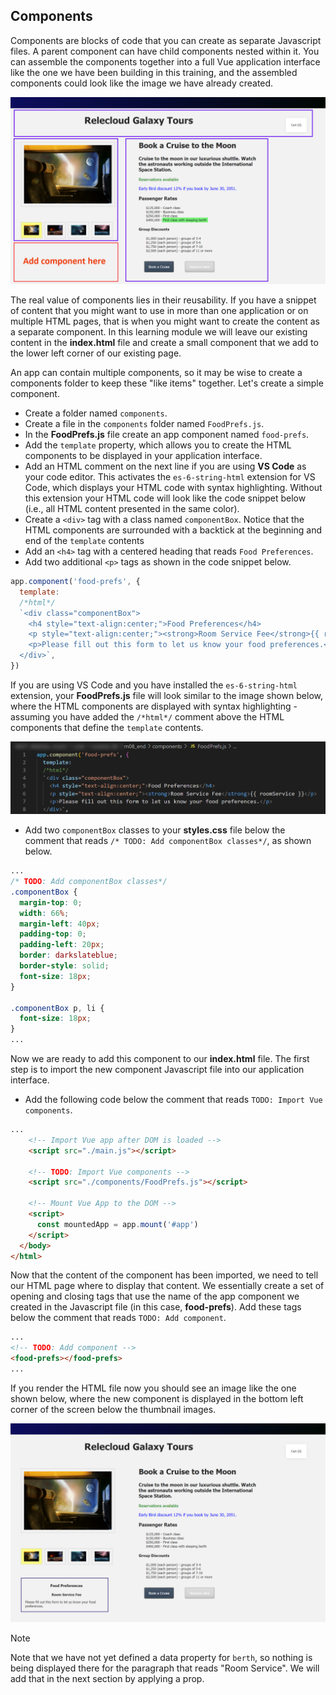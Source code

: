 ## Components

Components are blocks of code that you can create as separate Javascript files. A parent component can have child components nested within it. You can assemble the components together into a full Vue application interface like the one we have been building in this training, and the assembled components could look like the image we have already created.

![Screenshot showing the HTML page with the main product image on the left and 4 thumbnail images below it. Product name and description are displayed on the right. Below this are unordered lists for Passenger Rates and Group Discounts. At the bottom are two buttons labeled "Book a Cruise" and "Remove Item". The "Remove Item" button is currently disabled because there are 0 items in the cart.](../media/m08-components.png)

The real value of components lies in their reusability. If you have a snippet of content that you might want to use in more than one application or on multiple HTML pages, that is when you might want to create the content as a separate component. In this learning module we will leave our existing content in the **index.html** file and create a small component that we add to the lower left corner of our existing page.

An app can contain multiple components, so it may be wise to create a components folder to keep these "like items" together. Let's create a simple component.
- Create a folder named `components`.
- Create a file in the `components` folder named `FoodPrefs.js`.
- In the **FoodPrefs.js** file create an app component named `food-prefs`.
- Add the `template` property, which allows you to create the HTML components to be displayed in your application interface.
- Add an HTML comment on the next line if you are using **VS Code** as your code editor. This activates the `es-6-string-html` extension for VS Code, which displays your HTML code with syntax highlighting. Without this extension your HTML code will look like the code snippet below (i.e., all HTML content presented in the same color).
- Create a `<div>` tag with a class named `componentBox`. Notice that the HTML components are surrounded with a backtick at the beginning and end of the `template` contents
- Add an `<h4>` tag with a centered heading that reads `Food Preferences`.
- Add two additional `<p>` tags as shown in the code snippet below.

```javascript
app.component('food-prefs', {
  template: 
  /*html*/
  `<div class="componentBox">
    <h4 style="text-align:center;">Food Preferences</h4>
    <p style="text-align:center;"><strong>Room Service Fee</strong>{{ roomService }}</p>
    <p>Please fill out this form to let us know your food preferences.</p>
  </div>`,
})
```

If you are using VS Code and you have installed the `es-6-string-html` extension, your **FoodPrefs.js** file will look similar to the image shown below, where the HTML components are displayed with syntax highlighting - assuming you have added the `/*html*/` comment above the HTML components that define the `template` contents.

![Screenshot showing contents of the FoodPrefs.js file located in the components folder. The HTML elements under the /*html*/ comment are color-coded with HTML syntax highlighting](../media/m08-es-6-string-html.png)

- Add two `componentBox` classes to your **styles.css** file below the comment that reads `/* TODO: Add componentBox classes*/`, as shown below.

```css
...
/* TODO: Add componentBox classes*/
.componentBox {
  margin-top: 0;
  width: 66%;
  margin-left: 40px;
  padding-top: 0;
  padding-left: 20px;
  border: darkslateblue;
  border-style: solid;
  font-size: 18px;
}

.componentBox p, li {
  font-size: 18px;
}
...
```

Now we are ready to add this component to our **index.html** file. The first step is to import the new component Javascript file into our application interface.
- Add the following code below the comment that reads `TODO: Import Vue components`.

```html
...
    <!-- Import Vue app after DOM is loaded -->
    <script src="./main.js"></script>

    <!-- TODO: Import Vue components -->
    <script src="./components/FoodPrefs.js"></script>

    <!-- Mount Vue App to the DOM -->
    <script>
      const mountedApp = app.mount('#app')
    </script>
  </body>
</html>
```

Now that the content of the component has been imported, we need to tell our HTML page where to display that content. We essentially create a set of opening and closing tags that use the name of the app component we created in the Javascript file (in this case, **food-prefs**). Add these tags below the comment that reads `TODO: Add component`.

```html
...
<!-- TODO: Add component -->
<food-prefs></food-prefs>
...
```

If you render the HTML file now you should see an image like the one shown below, where the new component is displayed in the bottom left corner of the screen below the thumbnail images.

![Screenshot showing the HTML page with the main product image on the left and 4 thumbnail images below it. Product name and description are displayed on the right. A new component is displayed within a bordered box that is titled "Food Preferences."](../media/m08-comp-food-prefs.png)

> [!NOTE]
> Note that we have not yet defined a data property for `berth`, so nothing is being displayed there for the paragraph that reads "Room Service". We will add that in the next section by applying a prop.
